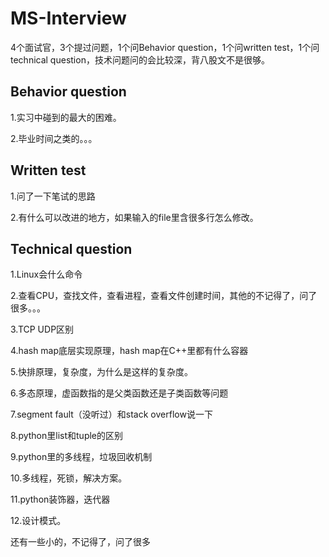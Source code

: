 # MS-Interview
4个面试官，3个提过问题，1个问Behavior question，1个问written test，1个问technical question，技术问题问的会比较深，背八股文不是很够。

## Behavior question
1.实习中碰到的最大的困难。

2.毕业时间之类的。。。

## Written test
1.问了一下笔试的思路

2.有什么可以改进的地方，如果输入的file里含很多行怎么修改。

## Technical question
1.Linux会什么命令

2.查看CPU，查找文件，查看进程，查看文件创建时间，其他的不记得了，问了很多。。。

3.TCP UDP区别

4.hash map底层实现原理，hash map在C++里都有什么容器

5.快排原理，复杂度，为什么是这样的复杂度。

6.多态原理，虚函数指的是父类函数还是子类函数等问题

7.segment fault（没听过）和stack overflow说一下

8.python里list和tuple的区别

9.python里的多线程，垃圾回收机制

10.多线程，死锁，解决方案。

11.python装饰器，迭代器

12.设计模式。

还有一些小的，不记得了，问了很多


